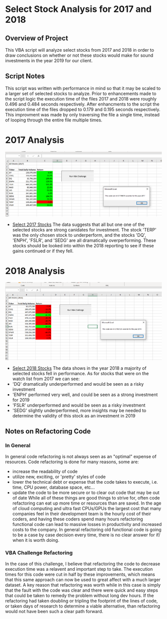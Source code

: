 # Select Stock Analysis for 2017 and 2018

## Overview of Project
This VBA script will analyze select stocks from 2017 and 2018 in order to draw conclusions on whether or not these stocks would make for sound investments in the year 2019 for our client.

## Script Notes
This script was written with performance in mind so that it may be scaled to a larger set of selected stocks to analyze. Prior to enhancements made to the script logic the execution time of the files 2017 and 2018 were roughly 0.496 and 0.484 seconds respectively. After enhancments to the script the execution time of the files dropped to 0.179 and 0.195 seconds respectively. This improvment was made by only traversing the file a single time, instead of looping through the entire file multiple times.

# 2017 Analysis
![Select 2017 Stocks](./resources/VBA_Challenge_2017.png)
- [Select 2017 Stocks](resources/VBA_Challenge_2017.png)
The data suggests that all but one one of the selected stocks are strong canidates for investment. The stock 'TERP' was the only chosen stock to underperform, and the stocks 'DQ', 'ENPH', 'FSLR', and 'SEDG' are all dramatically overperforming. These stocks should be looked into within the 2018 reporting to see if these gains continued or if they fell.

# 2018 Analysis
![Select 2018 Stocks](./resources/VBA_Challenge_2018.png)
- [Select 2018 Stocks](resources/VBA_Challenge_2018.png)
The data shows in the year 2018 a majority of selected stocks fell in performance. As for stocks that were on the watch list from 2017 we can see:
- 'DQ' dramatically underperformed and would be seen as a risky investment
- 'ENPH' performed very well, and could be seen as a strong investment for 2019
- 'FSLR' underperformed and would be seen as a risky investment
- 'SEDG' slightly underperformed, more insights may be needed to determine the validity of this stock as an investment in 2019

## Notes on Refactoring Code
### In General
In general code refactoring is not always seen as an "optimal" expense of resources. Code refactoring is done for many reasons, some are:
- increase the readability of code
- utilize new, exciting, or 'pretty' styles of code
- lower the technical debt or expense that the code takes to execute, i.e. time, CPU power, database space, etc...
- update the code to be more secure or to clear out code that may be out of date
While all of these things are good things to strive for, often code refactoring can eat up more time or resources than are saved. In the age of cloud computing and ultra fast CPUs/GPUs the largest cost that many companies feel in their development team is the hourly cost of their coders, and having these coders spend many hours refactoring functional code can lead to massive losses in productivity and increased costs to the company. In general refactoring old functional code is going to be a case by case decision every time, there is no clear answer for if/ when it is worth doing.

### VBA Challenge Refactoring
In the case of this challenge, I believe that refactoring the code to decrease execution time was a relavent and important step to take. The execution times for this code were cut in half by these improvements, which means that this same approach can now be used to great affect with a much larger dataset. A key reason that refactoring was worth while in this case is simply that the fault with the code was clear and there were quick and easy steps that could be taken to remedy the problem without long dev hours. If the refactoring had taken doubling or tripling the footprint of the lines of code, or taken days of research to determine a viable alternative, than refactoring would not have been such a clear path forward.

